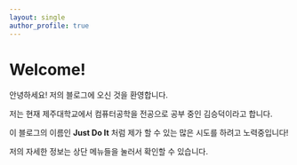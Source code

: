 ```yaml
---
layout: single
author_profile: true
---
```

<h1>Welcome!</h1>
안녕하세요! 저의 블로그에 오신 것을 환영합니다.

저는 현재 제주대학교에서 컴퓨터공학을 전공으로 공부 중인 김승덕이라고 합니다.

이 블로그의 이름인 __Just Do It__ 처럼 제가 할 수 있는 많은 시도를 하려고 노력중입니다!

저의 자세한 정보는 상단 메뉴들을 눌러서 확인할 수 있습니다.